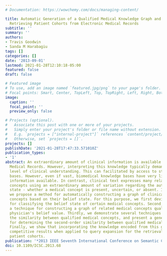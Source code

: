 ```yaml
---
# Documentation: https://wowchemy.com/docs/managing-content/

title: Automatic Generation of a Qualified Medical Knowledge Graph and ts Usage for
  Retrieving Patient Cohorts from Electronic Medical Records
subtitle: ''
summary: ''
authors:
- Travis Goodwin
- Sanda M Harabagiu
tags: []
categories: []
date: '2013-09-01'
lastmod: 2021-01-28T12:10:18-05:00
featured: false
draft: false

# Featured image
# To use, add an image named `featured.jpg/png` to your page's folder.
# Focal points: Smart, Center, TopLeft, Top, TopRight, Left, Right, BottomLeft, Bottom, BottomRight.
image:
  caption: ''
  focal_point: ''
  preview_only: false

# Projects (optional).
#   Associate this post with one or more of your projects.
#   Simply enter your project's folder or file name without extension.
#   E.g. `projects = ["internal-project"]` references `content/project/deep-learning/index.md`.
#   Otherwise, set `projects = []`.
projects: []
publishDate: '2021-01-28T17:47:33.571010Z'
publication_types:
- '1'
abstract: An extraordinary amount of clinical information is available within Electronic
  Medical Records. However, interpreting this knowledge typically demands a significant
  level of clinical understanding. This can facilitated by access to structured knowledge
  bases. However, even if vast, biomedical knowledge bases have very limited relational
  information available. In contrast, clinical text expresses many relations between
  concepts using an extraordinary amount of variation regarding the author's belief
  state - whether a medical concept is present, uncertain, or absent. In this paper,
  we propose a method for automatically constructing a graph of clinically related
  concepts based on their belief state. For this purpose, we first devise a method
  for classifying the belief state of certain medical concepts. Second, we designed
  a technique for constructing a graph of related medical concepts qualified by the
  physician's belief value. Thirdly, we demonstrate several techniques for inferring
  the similarity between qualified medical concepts, and present a generalized algorithm
  for determining the second-order similarity between qualified medical concepts.
  Finally, we show that incorporating the knowledge encoded from this graph yield
  competitive results when applied to query expansion for the retrieval of hospital
  patient cohorts.
publication: '*2013 IEEE Seventh International Conference on Semantic Computing*'
doi: 10.1109/ICSC.2013.68
---
```

